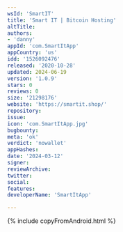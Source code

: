 ```yaml
---
wsId: 'SmartIT'
title: 'Smart IT | Bitcoin Hosting'
altTitle: 
authors:
- 'danny'
appId: 'com.SmartItApp'
appCountry: 'us'
idd: '1526092476'
released: '2020-10-28'
updated: 2024-06-19
version: '1.0.9'
stars: 0
reviews: 0
size: '21298176'
website: 'https://smartit.shop/'
repository: 
issue: 
icon: 'com.SmartItApp.jpg'
bugbounty: 
meta: 'ok'
verdict: 'nowallet'
appHashes: 
date: '2024-03-12'
signer: 
reviewArchive: 
twitter: 
social: 
features: 
developerName: 'SmartItApp'

---
```


{% include copyFromAndroid.html %}